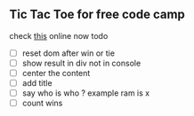 ## Tic Tac Toe for free code camp
check  [this](https://jyapujuju.github.io/tic_tac_toe/) online now 
todo 
- [ ] reset dom after win or tie
- [ ] show result in div not in console 
- [ ] center the content 
- [ ] add title 
- [ ] say who is who ? example ram is x 
- [ ] count wins 
